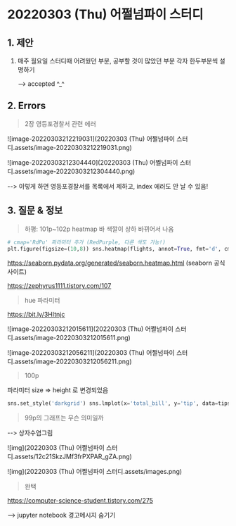 # 20220303 (Thu) 어쩔넘파이 스터디



## 1. 제안 

1. 매주 월요일 스터디때 어려웠던 부분, 공부할 것이 많았던 부분 각자 한두부분씩 설명하기

   --> accepted ^_^



## 2. Errors

> 2장 영등포경찰서 관련 에러

![image-20220303212219031](20220303 (Thu) 어쩔넘파이 스터디.assets/image-20220303212219031.png)

![image-20220303212304440](20220303 (Thu) 어쩔넘파이 스터디.assets/image-20220303212304440.png)

--> 이렇게 하면 영등포경찰서를 목록에서 제하고, index 에러도 안 날 수 있음!



## 3. 질문 & 정보

> 하평: 101p~102p heatmap 바 색깔이 상하 바뀌어서 나옴

```python
# cmap='RdPu' 파라미터 추가 (RedPurple, 다른 색도 가능!)
plt.figure(figsize=(10,8)) sns.heatmap(flights, annot=True, fmt='d', cmap='RdPu') plt.show()
```

https://seaborn.pydata.org/generated/seaborn.heatmap.html (seaborn 공식 사이트)

https://zephyrus1111.tistory.com/107



>hue 파라미터

https://bit.ly/3HItnjc

![image-20220303212015611](20220303 (Thu) 어쩔넘파이 스터디.assets/image-20220303212015611.png)

![image-20220303212056211](20220303 (Thu) 어쩔넘파이 스터디.assets/image-20220303212056211.png)

> 100p

파라미터 size => height 로 변경되었음

```python
sns.set_style('darkgrid') sns.lmplot(x='total_bill', y='tip', data=tips, height=7) plt.show()
```



> 99p의 그래프는 무슨 의미일까

--> 상자수염그림

![img](20220303 (Thu) 어쩔넘파이 스터디.assets/12c21SkzJMf3frPXPAR_gZA.png)

![img](20220303 (Thu) 어쩔넘파이 스터디.assets/images.png)

> 완택

https://computer-science-student.tistory.com/275

--> jupyter notebook 경고메시지 숨기기